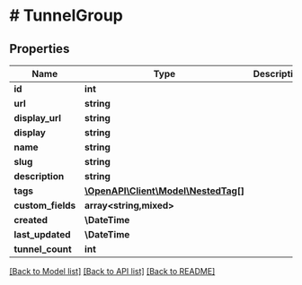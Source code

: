# # TunnelGroup

## Properties

Name | Type | Description | Notes
------------ | ------------- | ------------- | -------------
**id** | **int** |  | [readonly]
**url** | **string** |  | [readonly]
**display_url** | **string** |  | [readonly]
**display** | **string** |  | [readonly]
**name** | **string** |  |
**slug** | **string** |  |
**description** | **string** |  | [optional]
**tags** | [**\OpenAPI\Client\Model\NestedTag[]**](NestedTag.md) |  | [optional]
**custom_fields** | **array<string,mixed>** |  | [optional]
**created** | **\DateTime** |  | [readonly]
**last_updated** | **\DateTime** |  | [readonly]
**tunnel_count** | **int** |  | [readonly]

[[Back to Model list]](../../README.md#models) [[Back to API list]](../../README.md#endpoints) [[Back to README]](../../README.md)
